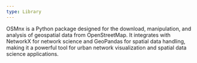 ```yaml
---
type: Library
---
```


OSMnx is a Python package designed for the download, manipulation, and analysis of geospatial data from OpenStreetMap. It integrates with NetworkX for network science and GeoPandas for spatial data handling, making it a powerful tool for urban network visualization and spatial data science applications.